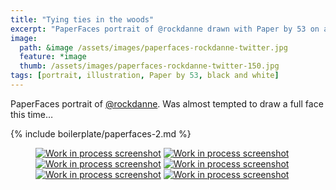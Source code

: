 ```yaml
---
title: "Tying ties in the woods"
excerpt: "PaperFaces portrait of @rockdanne drawn with Paper by 53 on an iPad."
image: 
  path: &image /assets/images/paperfaces-rockdanne-twitter.jpg 
  feature: *image
  thumb: /assets/images/paperfaces-rockdanne-twitter-150.jpg
tags: [portrait, illustration, Paper by 53, black and white]
---
```


PaperFaces portrait of [@rockdanne](http://twitter.com/rockdanne). Was almost tempted to draw a full face this time…

{% include boilerplate/paperfaces-2.md %}

<figure class="half">
	<a href="{{ site.url }}/assets/images/paperfaces-rockdanne-process-1-lg.jpg"><img src="{{ site.url }}/assets/images/paperfaces-rockdanne-process-1-600.jpg" alt="Work in process screenshot"></a>
	<a href="{{ site.url }}/assets/images/paperfaces-rockdanne-process-2-lg.jpg"><img src="{{ site.url }}/assets/images/paperfaces-rockdanne-process-2-600.jpg" alt="Work in process screenshot"></a>
	<a href="{{ site.url }}/assets/images/paperfaces-rockdanne-process-3-lg.jpg"><img src="{{ site.url }}/assets/images/paperfaces-rockdanne-process-3-600.jpg" alt="Work in process screenshot"></a>
	<a href="{{ site.url }}/assets/images/paperfaces-rockdanne-process-4-lg.jpg"><img src="{{ site.url }}/assets/images/paperfaces-rockdanne-process-4-600.jpg" alt="Work in process screenshot"></a>
	<a href="{{ site.url }}/assets/images/paperfaces-rockdanne-process-5-lg.jpg"><img src="{{ site.url }}/assets/images/paperfaces-rockdanne-process-5-600.jpg" alt="Work in process screenshot"></a>
	<a href="{{ site.url }}/assets/images/paperfaces-rockdanne-process-6-lg.jpg"><img src="{{ site.url }}/assets/images/paperfaces-rockdanne-process-6-600.jpg" alt="Work in process screenshot"></a>
</figure>

